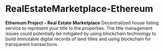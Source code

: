 # RealEstateMarketplace-Ethereum
**Ethereum Project - Real Estate Marketplace**
Decentralized house listing service to represent your title to the properties.
The title management issues could potentially be mitigated by using blockchain technology to build immutable digital records of land titles and using blockchain for transparent transactions.
